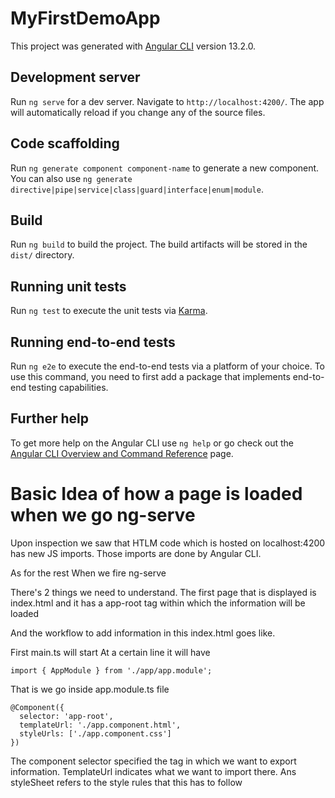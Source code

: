 # MyFirstDemoApp

This project was generated with [Angular CLI](https://github.com/angular/angular-cli) version 13.2.0.

## Development server

Run `ng serve` for a dev server. Navigate to `http://localhost:4200/`. The app will automatically reload if you change any of the source files.

## Code scaffolding

Run `ng generate component component-name` to generate a new component. You can also use `ng generate directive|pipe|service|class|guard|interface|enum|module`.

## Build

Run `ng build` to build the project. The build artifacts will be stored in the `dist/` directory.

## Running unit tests

Run `ng test` to execute the unit tests via [Karma](https://karma-runner.github.io).

## Running end-to-end tests

Run `ng e2e` to execute the end-to-end tests via a platform of your choice. To use this command, you need to first add a package that implements end-to-end testing capabilities.

## Further help

To get more help on the Angular CLI use `ng help` or go check out the [Angular CLI Overview and Command Reference](https://angular.io/cli) page.


# Basic Idea of how a page is  loaded when we go ng-serve 

Upon inspection we saw that HTLM code which is hosted on localhost:4200 has new JS imports. 
Those imports are done by Angular CLI. 

As for the rest 
When we fire ng-serve 

There's 2 things we need to understand. 
The first page that is displayed is index.html and it has a app-root tag within which the information will be loaded

And the workflow to add information in this index.html goes like. 

First main.ts will start 
At a certain line it will have 


````
import { AppModule } from './app/app.module';
````

That is we go inside app.module.ts file

````
@Component({
  selector: 'app-root',
  templateUrl: './app.component.html',
  styleUrls: ['./app.component.css']
})
````

The component selector specified the tag in which we want to export information. 
TemplateUrl indicates what we want to import there. 
Ans styleSheet refers to the style rules that this has to follow 
